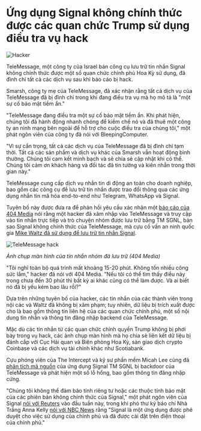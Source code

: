 # Ứng dụng Signal không chính thức được các quan chức Trump sử dụng điều tra vụ hack

![Hacker](https://www.bleepstatic.com/content/hl-images/2024/12/15/hacker-card.jpg)

TeleMessage, một công ty của Israel bán công cụ lưu trữ tin nhắn Signal không chính thức được một số quan chức chính phủ Hoa Kỳ sử dụng, đã đình chỉ tất cả các dịch vụ sau khi báo cáo bị hack.

Smarsh, công ty mẹ của TeleMessage, đã xác nhận rằng tất cả dịch vụ của TeleMessage đã bị đình chỉ trong khi đang điều tra vụ mà họ mô tả là "một sự cố bảo mật tiềm ẩn."

"TeleMessage đang điều tra một sự cố bảo mật tiềm ẩn. Khi phát hiện, chúng tôi đã hành động nhanh chóng để kiềm chế nó và đã thuê một công ty an ninh mạng bên ngoài để hỗ trợ cho cuộc điều tra của chúng tôi," một phát ngôn viên của công ty đã nói với BleepingComputer.

"Vì sự cẩn trọng, tất cả các dịch vụ của TeleMessage đã bị đình chỉ tạm thời. Tất cả các sản phẩm và dịch vụ khác của Smarsh vẫn hoạt động bình thường. Chúng tôi cam kết minh bạch và sẽ chia sẻ cập nhật khi có thể. Chúng tôi cảm ơn khách hàng và đối tác đã tin tưởng và kiên nhẫn trong thời gian này."

TeleMessage cung cấp dịch vụ nhắn tin di động an toàn cho doanh nghiệp, bao gồm các công cụ để lưu trữ tin nhắn được trao đổi thông qua các ứng dụng nhắn tin mã hóa end-to-end như Telegram, WhatsApp và Signal.

Tuyên bố này được đưa ra để phản hồi yêu cầu xác nhận một [báo cáo của 404 Media](https://www.404media.co/the-signal-clone-the-trump-admin-uses-was-hacked/) nói rằng một hacker đã xâm nhập vào TeleMessage và truy cập vào tin nhắn trực tiếp và trò chuyện nhóm được lưu trữ bằng TM SGNL, bản sao Signal không chính thức của TeleMessage, mà cựu cố vấn an ninh quốc gia [Mike Waltz đã sử dụng để lưu trữ tin nhắn Signal](https://www.nbcnews.com/tech/security/photo-appears-shows-mike-waltz-using-signal-app-can-archive-messages-rcna204434).

![TeleMessage hack](https://www.bleepstatic.com/images/news/u/1109292/2025/telemessage-hack.jpg)

_Ảnh chụp màn hình của tin nhắn nhóm đã lưu trữ (404 Media)_

​"Tôi nghĩ toàn bộ quá trình mất khoảng 15-20 phút. Không tốn nhiều công sức lắm," hacker đã nói với 404 Media. "Nếu tôi có thể tìm thấy điều này trong chưa đến 30 phút thì bất kỳ ai khác cũng có thể làm được. Và ai biết nó đã bị yếu kém bao lâu rồi?"

Dựa trên những tuyên bố của hacker, các tin nhắn của các thành viên trong nội các và Waltz đã không bị xâm phạm; tuy nhiên, dữ liệu bị trích xuất được cho là bao gồm thông tin liên hệ của các quan chức chính phủ, một số nội dung tin nhắn và thông tin đăng nhập backend của TeleMessage.

Mặc dù các tin nhắn từ các quan chức chính quyền Trump không bị phơi bày trong vụ hack, các ảnh chụp màn hình mà họ chia sẻ liên kết dữ liệu bị đánh cắp với Cục Hải quan và Biên phòng Hoa Kỳ, sàn giao dịch crypto Coinbase và các dịch vụ tài chính khác như Scotiabank.

Cựu phóng viên của The Intercept và kỹ sư phần mềm Micah Lee cũng đã [phân tích mã nguồn](https://micahflee.com/heres-the-source-code-for-the-unofficial-signal-app-used-by-trump-officials/) của ứng dụng Signal TM SGNL bị backdoor của TeleMessage và phát hiện một số lỗ hổng, bao gồm thông tin đăng nhập cứng.

"Chúng tôi không thể đảm bảo tính riêng tư hoặc các thuộc tính bảo mật của các phiên bản không chính thức của Signal," một phát ngôn viên của Signal [nói với Reuters](https://www.reuters.com/business/media-telecom/tech-site-404-media-says-signal-like-app-used-by-trump-adviser-was-hacked-2025-05-05/) vào đầu tuần này, trong khi phó thư ký báo chí Nhà Trắng Anna Kelly [nói với NBC News](https://www.nbcnews.com/tech/security/photo-appears-shows-mike-waltz-using-signal-app-can-archive-messages-rcna204434?ref=404media.co) rằng "Signal là một ứng dụng được phê duyệt cho việc sử dụng của chính phủ và đã được cài đặt trên điện thoại của chính phủ."